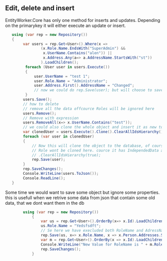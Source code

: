 ## Edit, delete and insert
EntityWorker.Core has only one method for inserts and updates.
Depending on the primarykey it will either execute an update or insert.
```csharp
   using (var rep = new Repository())
   {
        var users = rep.Get<User>().Where(x => 
                (x.Role.Name.EndsWith("SuperAdmin") &&
                 x.UserName.Contains("alen")) ||
                 x.Address.Any(a=> a.AddressName.StartsWith("st"))
                ).LoadChildren();
         foreach (User user in users.Execute())
         {
             user.UserName = "test 1";
             user.Role.Name = "Administrator";
             user.Address.First().AddressName = "Changed";
             // now we could do rep.Save(user); but will choose to save the whole list late
         }
        users.Save();    
        // how to delete 
        // remove all the data offcource Roles will be ignored here 
        users.Remove();
        // Remove with expression
        users.RemoveAll(x=> x.UserName.Contains("test"));
        // we could also clone the whole object and insert it as new to the database like this
        var clonedUser = users.Execute().Clone().ClearAllIdsHierarchy();
        foreach (var user in clonedUser)
        {
            // Now this will clone the object to the database, of course all Foreign Key will be automatically assigned.
            // Role wont be cloned here. cource it has IndependedData attr we could choose to clone it too, by invoking
            // .ClearAllIdsHierarchy(true);
            rep.Save(user);
        }
        rep.SaveChanges();
        Console.WriteLine(users.ToJson());
        Console.ReadLine();
   }

```
Some time we would want to save some object but ignore some properties. 
this is usefull when we retrive some data from json that contain some old data, that we dont want them in the db
```csharp
        using (var rep = new Repository())
            {
                var us = rep.Get<User>().OrderBy(x=> x.Id).LoadChildren().ExecuteFirstOrDefault();
                us.Role.Name = "Yedsfsdft";
                // Se here we have execluded both RoleName and AdressName from our Update operation
                rep.Save(us, x=> x.Role.Name, x => x.Person.Addresses.Select(a=> a.Name));
                var m = rep.Get<User>().OrderBy(x => x.Id).LoadChildren().ExecuteFirstOrDefault();
                Console.WriteLine("New Value for RoleName is " + m.Role.Name);
                rep.SaveChanges();
            } 
```
